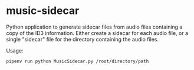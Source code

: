 # music-sidecar

Python application to generate sidecar files from audio files containing a copy of the ID3 information. Either create a sidecar for each audio file, or a single "sidecar" file for the directory containing the audio files.

Usage:

```bash
pipenv run python MusicSidecar.py /root/directory/path
```

